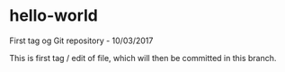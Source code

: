 # hello-world
First tag og Git repository - 10/03/2017

This is first tag / edit of file, which will then be committed in this branch.
